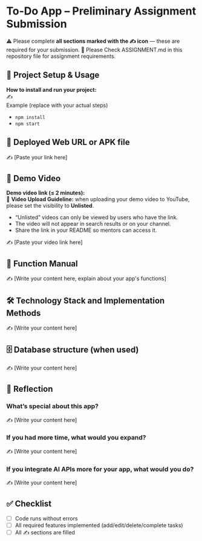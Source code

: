 # To-Do App – Preliminary Assignment Submission
⚠️ Please complete **all sections marked with the ✍️ icon** — these are required for your submission.
👀 Please Check ASSIGNMENT.md in this repository file for assignment requirements.

## 🚀 Project Setup & Usage
**How to install and run your project:**  
✍️  
Example (replace with your actual steps)  
- `npm install`  
- `npm start`

## 🔗 Deployed Web URL or APK file
✍️ [Paste your link here]

## 🎥 Demo Video
**Demo video link (≤ 2 minutes):**  
📌 **Video Upload Guideline:** when uploading your demo video to YouTube, please set the visibility to **Unlisted**.  
- “Unlisted” videos can only be viewed by users who have the link.  
- The video will not appear in search results or on your channel.  
- Share the link in your README so mentors can access it.  

✍️ [Paste your video link here]

## 📖 Function Manual
✍️ [Write your content here, explain about your app's functions]

## 🛠 Technology Stack and Implementation Methods
✍️ [Write your content here]

## 🗄 Database structure (when used)
✍️ [Write your content here]

## 🧠 Reflection

### What’s special about this app?  
✍️ [Write your content here]

### If you had more time, what would you expand?  
✍️ [Write your content here]

### If you integrate AI APIs more for your app, what would you do?  
✍️ [Write your content here]

## ✅ Checklist
- [ ] Code runs without errors  
- [ ] All required features implemented (add/edit/delete/complete tasks)  
- [ ] All ✍️ sections are filled  
